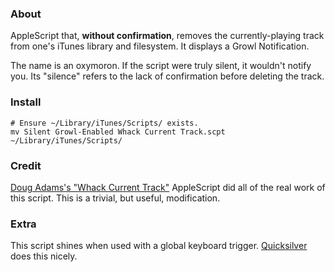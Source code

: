 ### About

AppleScript that, **without confirmation**, removes the currently-playing track from one's iTunes library and filesystem. It displays a Growl Notification.

The name is an oxymoron. If the script were truly silent, it wouldn't notify you. Its "silence" refers to the lack of confirmation before deleting the track.

### Install

	# Ensure ~/Library/iTunes/Scripts/ exists.
	mv Silent Growl-Enabled Whack Current Track.scpt ~/Library/iTunes/Scripts/

### Credit

[Doug Adams's "Whack Current Track"](http://dougscripts.com/itunes/) AppleScript did all of the real work of this script. This is a trivial, but useful, modification.

### Extra

This script shines when used with a global keyboard trigger. [Quicksilver](http://qsapp.com/) does this nicely.

